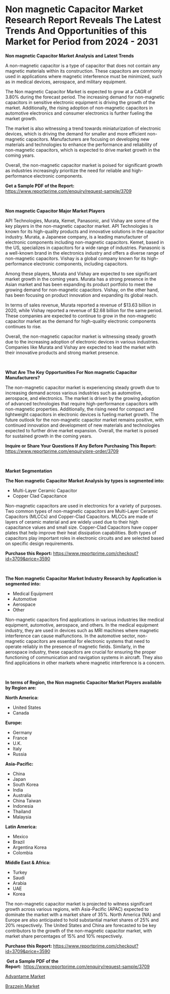 <p><h1>Non magnetic Capacitor Market Research Report Reveals The Latest Trends And Opportunities of this Market for Period from 2024 - 2031</h1></p><p><strong>Non magnetic Capacitor Market Analysis and Latest Trends</strong></p>
<p><p>A non-magnetic capacitor is a type of capacitor that does not contain any magnetic materials within its construction. These capacitors are commonly used in applications where magnetic interference must be minimized, such as in medical devices, aerospace, and military equipment.</p><p>The Non magnetic Capacitor Market is expected to grow at a CAGR of 3.80% during the forecast period. The increasing demand for non-magnetic capacitors in sensitive electronic equipment is driving the growth of the market. Additionally, the rising adoption of non-magnetic capacitors in automotive electronics and consumer electronics is further fueling the market growth.</p><p>The market is also witnessing a trend towards miniaturization of electronic devices, which is driving the demand for smaller and more efficient non-magnetic capacitors. Manufacturers are focusing on developing new materials and technologies to enhance the performance and reliability of non-magnetic capacitors, which is expected to drive market growth in the coming years.</p><p>Overall, the non-magnetic capacitor market is poised for significant growth as industries increasingly prioritize the need for reliable and high-performance electronic components.</p></p>
<p><strong>Get a Sample PDF of the Report:&nbsp;</strong> <a href="https://www.reportprime.com/enquiry/request-sample/3709">https://www.reportprime.com/enquiry/request-sample/3709</a></p>
<p>&nbsp;</p>
<p><strong>Non magnetic Capacitor Major Market Players</strong></p>
<p><p>API Technologies, Murata, Kemet, Panasonic, and Vishay are some of the key players in the non-magnetic capacitor market. API Technologies is known for its high-quality products and innovative solutions in the capacitor industry. Murata, a Japanese company, is a leading manufacturer of electronic components including non-magnetic capacitors. Kemet, based in the US, specializes in capacitors for a wide range of industries. Panasonic is a well-known brand in the electronics industry and offers a diverse range of non-magnetic capacitors. Vishay is a global company known for its high-performance electronic components, including capacitors.</p><p>Among these players, Murata and Vishay are expected to see significant market growth in the coming years. Murata has a strong presence in the Asian market and has been expanding its product portfolio to meet the growing demand for non-magnetic capacitors. Vishay, on the other hand, has been focusing on product innovation and expanding its global reach.</p><p>In terms of sales revenue, Murata reported a revenue of $13.63 billion in 2020, while Vishay reported a revenue of $2.68 billion for the same period. These companies are expected to continue to grow in the non-magnetic capacitor market as the demand for high-quality electronic components continues to rise.</p><p>Overall, the non-magnetic capacitor market is witnessing steady growth due to the increasing adoption of electronic devices in various industries. Companies like Murata and Vishay are expected to lead the market with their innovative products and strong market presence.</p></p>
<p>&nbsp;</p>
<p><strong>What Are The Key Opportunities For Non magnetic Capacitor Manufacturers?</strong></p>
<p><p>The non-magnetic capacitor market is experiencing steady growth due to increasing demand across various industries such as automotive, aerospace, and electronics. The market is driven by the growing adoption of advanced technologies that require high-performance capacitors with non-magnetic properties. Additionally, the rising need for compact and lightweight capacitors in electronic devices is fueling market growth. The future outlook for the non-magnetic capacitor market remains positive, with continued innovation and development of new materials and technologies expected to further drive market expansion. Overall, the market is poised for sustained growth in the coming years.</p></p>
<p><strong>Inquire or Share Your Questions If Any Before Purchasing This Report:</strong> <a href="https://www.reportprime.com/enquiry/pre-order/3709">https://www.reportprime.com/enquiry/pre-order/3709</a></p>
<p>&nbsp;</p>
<p><strong>Market Segmentation</strong></p>
<p><strong>The Non magnetic Capacitor Market Analysis by types is segmented into:</strong></p>
<p><ul><li>Multi-Layer Ceramic Capacitor</li><li>Copper Clad Capacitance</li></ul></p>
<p><p>Non-magnetic capacitors are used in electronics for a variety of purposes. Two common types of non-magnetic capacitors are Multi-Layer Ceramic Capacitors (MLCCs) and Copper-Clad Capacitors. MLCCs are made of layers of ceramic material and are widely used due to their high capacitance values and small size. Copper-Clad Capacitors have copper plates that help improve their heat dissipation capabilities. Both types of capacitors play important roles in electronic circuits and are selected based on specific design requirements.</p></p>
<p><strong>Purchase this Report:&nbsp;</strong><a href="https://www.reportprime.com/checkout?id=3709&price=3590">https://www.reportprime.com/checkout?id=3709&price=3590</a></p>
<p>&nbsp;</p>
<p><strong>The Non magnetic Capacitor Market Industry Research by Application is segmented into:</strong></p>
<p><ul><li>Medical Equipment</li><li>Automotive</li><li>Aerospace</li><li>Other</li></ul></p>
<p><p>Non-magnetic capacitors find applications in various industries like medical equipment, automotive, aerospace, and others. In the medical equipment industry, they are used in devices such as MRI machines where magnetic interference can cause malfunctions. In the automotive sector, non-magnetic capacitors are essential for electronic systems that need to operate reliably in the presence of magnetic fields. Similarly, in the aerospace industry, these capacitors are crucial for ensuring the proper functioning of communication and navigation systems in aircraft. They also find applications in other markets where magnetic interference is a concern.</p></p>
<p>&nbsp;</p>
<p><strong>In terms of Region, the Non magnetic Capacitor Market Players available by Region are:</strong></p>
<p>
    <p> <strong> North America: </strong>
        <ul>
            <li>United States</li>
            <li>Canada</li>
        </ul>
        </p> 
    <p> <strong> Europe: </strong>
        <ul>
            <li>Germany</li>
            <li>France</li>
            <li>U.K.</li>
            <li>Italy</li>
            <li>Russia</li>
        </ul>
        </p> 
    <p> <strong> Asia-Pacific: </strong>
        <ul>
            <li>China</li>
            <li>Japan</li>
            <li>South Korea</li>
            <li>India</li>
            <li>Australia</li>
            <li>China Taiwan</li>
            <li>Indonesia</li>
            <li>Thailand</li>
            <li>Malaysia</li>
        </ul>
        </p> 
    <p> <strong> Latin America: </strong>
        <ul>
            <li>Mexico</li>
            <li>Brazil</li>
            <li>Argentina Korea</li>
            <li>Colombia</li>
        </ul>
        </p> 
    <p> <strong> Middle East & Africa: </strong>
        <ul>
            <li>Turkey</li>
            <li>Saudi</li>
            <li>Arabia</li>
            <li>UAE</li>
            <li>Korea</li>
        </ul>
    </p>
    </p>
<p><p>The non-magnetic capacitor market is projected to witness significant growth across various regions, with Asia-Pacific (APAC) expected to dominate the market with a market share of 35%. North America (NA) and Europe are also anticipated to hold substantial market shares of 25% and 20% respectively. The United States and China are forecasted to be key contributors to the growth of the non-magnetic capacitor market, with market share percentages of 15% and 10% respectively.</p></p>
<p><strong>Purchase this Report: </strong><a href="https://www.reportprime.com/checkout?id=3709&price=3590">https://www.reportprime.com/checkout?id=3709&price=3590</a></p>
<p>&nbsp;<strong>Get a Sample PDF of the Report:&nbsp;&nbsp;</strong><a href="https://www.reportprime.com/enquiry/request-sample/3709">https://www.reportprime.com/enquiry/request-sample/3709</a></p>
<p><strong></strong></p>
<p><p><a href="https://extreme-scabiosa-c81.notion.site/Advantame-Market-with-the-goal-of-estimating-the-market-size-and-future-growth-potential-of-various--dfc7152aa75245f3b9b8679ac9339373">Advantame Market</a></p><p><a href="https://carnation-joke-41f.notion.site/Brazzein-Market-Analysis-and-Market-Size-Global-Industry-Overview-Market-Segmentation-and-Forecast-e1afe708d3034df9ac663a525f5cb0f9">Brazzein Market</a></p></p>